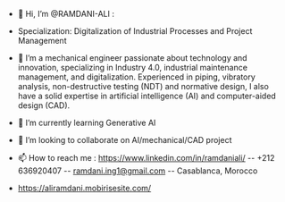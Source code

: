 - 👋 Hi, I’m @RAMDANI-ALI :
- Specialization: Digitalization of Industrial Processes and Project Management
- 👀 I’m a mechanical engineer passionate about technology and innovation, specializing in Industry 4.0, industrial maintenance
management, and digitalization. Experienced in piping, vibratory analysis, non-destructive testing (NDT) and normative
design, I also have a solid expertise in artificial intelligence (AI) and computer-aided design (CAD).

- 🌱 I’m currently learning Generative AI 
- 💞️ I’m looking to collaborate on AI/mechanical/CAD project 
- 📫 How to reach me : https://www.linkedin.com/in/ramdaniali/  --  +212 636920407  -- ramdani.ing1@gmail.com --  Casablanca, Morocco
-  https://aliramdani.mobirisesite.com/
<!---
RAMDANI-ALI/RAMDANI-ALI is a ✨ special ✨ repository because its `README.md` (this file) appears on your GitHub profile.
You can click the Preview link to take a look at your changes.
--->
